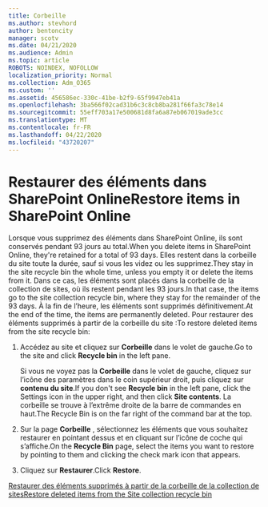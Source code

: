 ```yaml
---
title: Corbeille
ms.author: stevhord
author: bentoncity
manager: scotv
ms.date: 04/21/2020
ms.audience: Admin
ms.topic: article
ROBOTS: NOINDEX, NOFOLLOW
localization_priority: Normal
ms.collection: Adm_O365
ms.custom: ''
ms.assetid: 456586ec-330c-41be-b2f9-65f9947eb41a
ms.openlocfilehash: 3ba566f02cad31b6c3c8cb8ba281f66fa3c78e14
ms.sourcegitcommit: 55eff703a17e500681d8fa6a87eb067019ade3cc
ms.translationtype: MT
ms.contentlocale: fr-FR
ms.lasthandoff: 04/22/2020
ms.locfileid: "43720207"
---
```

# <a name="restore-items-in-sharepoint-online"></a><span data-ttu-id="d9e5d-102">Restaurer des éléments dans SharePoint Online</span><span class="sxs-lookup"><span data-stu-id="d9e5d-102">Restore items in SharePoint Online</span></span>

<span data-ttu-id="d9e5d-103">Lorsque vous supprimez des éléments dans SharePoint Online, ils sont conservés pendant 93 jours au total.</span><span class="sxs-lookup"><span data-stu-id="d9e5d-103">When you delete items in SharePoint Online, they're retained for a total of 93 days.</span></span> <span data-ttu-id="d9e5d-104">Elles restent dans la corbeille du site toute la durée, sauf si vous les videz ou les supprimez.</span><span class="sxs-lookup"><span data-stu-id="d9e5d-104">They stay in the site recycle bin the whole time, unless you empty it or delete the items from it.</span></span> <span data-ttu-id="d9e5d-105">Dans ce cas, les éléments sont placés dans la corbeille de la collection de sites, où ils restent pendant les 93 jours.</span><span class="sxs-lookup"><span data-stu-id="d9e5d-105">In that case, the items go to the site collection recycle bin, where they stay for the remainder of the 93 days.</span></span> <span data-ttu-id="d9e5d-106">À la fin de l’heure, les éléments sont supprimés définitivement.</span><span class="sxs-lookup"><span data-stu-id="d9e5d-106">At the end of the time, the items are permanently deleted.</span></span> <span data-ttu-id="d9e5d-107">Pour restaurer des éléments supprimés à partir de la corbeille du site :</span><span class="sxs-lookup"><span data-stu-id="d9e5d-107">To restore deleted items from the site recycle bin:</span></span>
  
1. <span data-ttu-id="d9e5d-108">Accédez au site et cliquez sur **Corbeille** dans le volet de gauche.</span><span class="sxs-lookup"><span data-stu-id="d9e5d-108">Go to the site and click **Recycle bin** in the left pane.</span></span> 
    
    <span data-ttu-id="d9e5d-109">Si vous ne voyez pas la **Corbeille** dans le volet de gauche, cliquez sur l’icône des paramètres dans le coin supérieur droit, puis cliquez sur **contenu du site**.</span><span class="sxs-lookup"><span data-stu-id="d9e5d-109">If you don't see **Recycle bin** in the left pane, click the Settings icon in the upper right, and then click **Site contents**.</span></span> <span data-ttu-id="d9e5d-110">La corbeille se trouve à l’extrême droite de la barre de commandes en haut.</span><span class="sxs-lookup"><span data-stu-id="d9e5d-110">The Recycle Bin is on the far right of the command bar at the top.</span></span>
    
2. <span data-ttu-id="d9e5d-111">Sur la page **Corbeille** , sélectionnez les éléments que vous souhaitez restaurer en pointant dessus et en cliquant sur l’icône de coche qui s’affiche.</span><span class="sxs-lookup"><span data-stu-id="d9e5d-111">On the **Recycle Bin** page, select the items you want to restore by pointing to them and clicking the check mark icon that appears.</span></span> 
    
3. <span data-ttu-id="d9e5d-112">Cliquez sur **Restaurer**.</span><span class="sxs-lookup"><span data-stu-id="d9e5d-112">Click **Restore**.</span></span>
    
[<span data-ttu-id="d9e5d-113">Restaurer des éléments supprimés à partir de la corbeille de la collection de sites</span><span class="sxs-lookup"><span data-stu-id="d9e5d-113">Restore deleted items from the Site collection recycle bin</span></span>](https://go.microsoft.com/fwlink/?linkid=866439)
  

